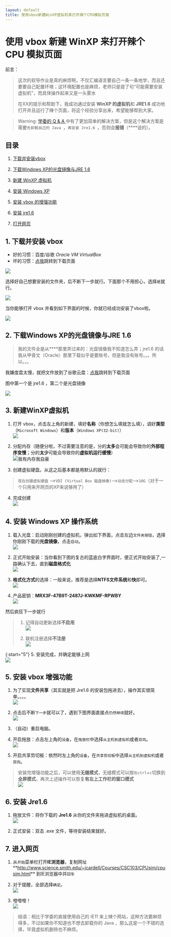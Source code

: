 ```yaml
---
layout: default
title: 使用vbox新建WinXP虚拟机来打开辣个CPU模拟页面
---
```


# 使用 vbox 新建 WinXP 来打开辣个 CPU 模拟页面

前言：
> 这次的软导作业是真的麻烦啊，不仅汇编语言要自己一条一条地学，而且还要要自己配置环境；这环境配置也是麻烦，老师只是提了句“可能需要安装虚拟机”，而具体操作起来又是一头雾水
>
>在XX的提示和帮助下，我成功通过安装 **WinXP 的虚拟机**和 **JRE1.6** 成功地打开并且运行了辣个页面，将这个经验分享出来，希望能够帮到大家。

> Warning: <a href="https://ks0508.github.io/SE-project/QA1/QA1" target="_blank">学委的 Q & A </a>中有了更加简单的解决方案，但是这个解决方案是需要`先卸载自己的 Java `，`再安装 Jre1.6 `，否则会**报错**（****说的）。

## 目录

1. <a href="#1">下载并安装vbox</a>

2. <a href="#2">下载Windows XP的光盘镜像与JRE 1.6</a>

3. <a href="#3">新建 WinXP 虚拟机</a>

4. <a href="#4">安装 Windows XP</a>

5. <a href="#5">安装 vbox 的增强功能</a>

6. <a href="#6">安装 jre1.6</a>

7. <a href="#7">打开网页</a>

## 1. <a name="1">下载并安装 vbox</a>


* 好的习惯：百度/谷歌 *Oracle VM VirtualBox*
* 坏的习惯：<a href="https://www.virtualbox.org/wiki/Downloads" target="_blank">点我</a>跳转到下载页面

![](images/002/vmboxdownload.png)

选择好自己想要安装的文件夹，后不断下一步就行。下面那个不用担心，选择`是`就行。

![](images/002/warning.png)

当你能够打开 vbox 并看到如下界面的时候，你就已经成功安装了vbox啦。

![](images/002/vboxstart.png)

## 2. <a name="2">下载Windows XP的光盘镜像与JRE 1.6</a>

> 我的文件全是从****那里弄过来的：光盘镜像我不知道怎么弄；jre1.6 的话我从甲骨文（Oracle）那里下载似乎是要账号，但是我没有账号。。。所以。。。

我嫌度盘太慢，就把文件放到了谷歌云盘：<a href="https://drive.google.com/open?id=1FvoWeTK_Y4owMS4pzZBxLwpsxJoU0wG7" target="_blank">点我</a>跳转到下载页面

图中第一个是 jre1.6 ，第二个是光盘镜像

![](images/002/wtnddl.png)

## 3. <a name="#3">新建WinXP虚拟机</a>

1. 打开 vbox，点击左上角的新建，填好**名称**（你想怎么填就怎么填），调好**类型**（`Microsoft Windows`）和**版本**（`Windows XP(32-bit)`）  
![](images/002/classandversion.png)

2. 分配内存（随便分啦，不过需要注意的是，分的**太多**会可能会导致你的**外部程序变慢**；分的**太少**可能会导致你的**虚拟机运行缓慢**）  
![我有内存我自豪](images/002/memory.png)

3. 创建虚拟硬盘。从这之后基本都是用默认的就行：  
>`现在创建虚拟硬盘` -->`VDI (Virtual Box 磁盘映像)`-->`动态分配`-->`10G`（对于一个只用来开网页的XP来说够用了）

4. 完成创建  
![](images/002/finishcreat.png)

## 4. <a name="4">安装 Windows XP 操作系统</a>

1. 载入光盘：启动刚刚创建的虚拟机，弹出如下界面，点击左边`文件夹按钮`，选择你刚刚下载的**光盘镜像**，点击`启动`。  
![](images/002/choseadisk.png)

2. 正式开始安装：当你看到下图的复古的蓝底白字界面时，便正式开始安装了,一路确认下去，直到**磁盘格式化**  
![](images/002/startinstall.png)

3. **格式化方式**的选择：一般来说，推荐是选择**NTFS文件系统**和**快**即可。  
![](images/002/choseformat.png)

4. 产品密钥：**MRX3F-47B9T-2487J-KWKMF-RPWBY**  
![](images/002/key.png)

然后疯狂下一步就行
> 1. 记得自动更新选择**不启用**  
> ![](images/002/noupdate.png)
>
> 2. 联机注册选择**不注册**  
> ![](images/002/nosign.png)

{:start="5"}
5. 安装完成，并确定能够上网  
![](images/002/finishinstall.png)

## 5. <a name="5">安装 vbox 增强功能</a>

1. 为了实现**文件共享**（其实就是把 Jre1.6 的安装包拖进去），操作其实很简单。。。。  
![](images/002/installauguma.png)

2. 点击后不断`下一步`就可以了，遇到下图界面直接点`仍然继续`就好。  
![](images/002/installauguma02.png)

3. （自动）重启电脑。

4. 开启拖放：点击左上角的`设备`，在`拖放栏`中选择`从主机到虚拟机`或者`双向`。  
![](images/002/tuofang.png)

5. 开启共享剪切板：依然时左上角的`设备`，在`共享剪切板`中选择`从主机到虚拟机`或者`双向`。

> 安装完增强功能之后，可以使用**无缝模式**，无缝模式可以按`右ctrl`+`c`切换到**全屏模式**，再次上述操作可以恢复**有左上工作栏的窗口模式**  
> ![](images/002/nofeng.png)

## 6. <a name="6">安装 Jre1.6</a>

1. 拖放文件：将你下载的 **Jre1.6** 从你的文件夹拖进虚拟机的桌面。  
![](images/002/jrein.png)

2. 正式安装：双击 .exe 文件，等待安装结束就好。

## 7. <a name="7">进入网页</a>

1. 从`开始`菜单栏打开**IE浏览器**，复制网址**<a href="http://www.science.smith.edu/~jcardell/Courses/CSC103/CPUsim/cpusim.html" style="word-break: break-word">http://www.science.smith.edu/~jcardell/Courses/CSC103/CPUsim/cpusim.html</a>** 到IE浏览器中并`回车`

2. 对于提醒，全部选择`确定`。  
![](images/002/joininwebsite.png)

3. 噔噔噔！  
![](images/002/finish.png)



> 结语：相比于学委的直接使用自己的 IE11 来上辣个网站，这种方法要麻烦得多，不过如果你不知道也不想去卸载你的 Java ，那么这是一个不错的选择，毕竟虚拟机删除也不麻烦。
